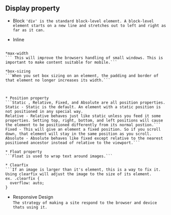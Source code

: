## Display property

* Block
```'div' is the standard block-level element. A block-level element starts on a new line and stretches out to left and right as far as it can.```

* Inline
```'span' is the standard inline element. An inline element can wrap some text inside a paragraph.

*max-width
``` This will improve the browsers handling of small windows. This is important to make content suitable for mobile.```

*box-sizing
```When you set box sizing on an element, the padding and border of that element no longer increases its width.```



* Position property
```Static , Relative, Fixed, and Absolute are all position properties. 
Static - Static is the default. An element with a static position is not positioned in any special way.
Relative - Relative behaves just like static unless you feed it some properties. Setting top, right, bottom, and left positions will cause the element to be positioned differently from its normal postion.```
Fixed - This will give an element a fixed position. So if you scroll down, that element will stay in the same position as you scroll.
Absolute - Absolute behaves like fixed except relative to the nearest positioned ancestor instead of relative to the viewport.```

* Float property 
```Float is used to wrap text around images.```

* Clearfix
```If an image is larger than it's element, this is a way to fix it. Using clearfix will adjust the image to the size of its element.
ex. .clearfix {
  overflow: auto;
}

```




* Responsive Design  
```The strategy of making a site respond to the browser and device thats using it.```


